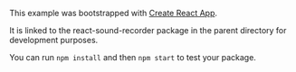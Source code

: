 This example was bootstrapped with [Create React App](https://github.com/facebook/create-react-app).

It is linked to the react-sound-recorder package in the parent directory for development purposes.

You can run `npm install` and then `npm start` to test your package.
